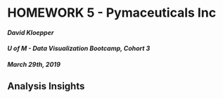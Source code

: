 # **HOMEWORK 5 - Pymaceuticals Inc**
#### *David Kloepper*
#### *U of M - Data Visualization Bootcamp, Cohort 3*
#### *March 29th, 2019*



## Analysis Insights

